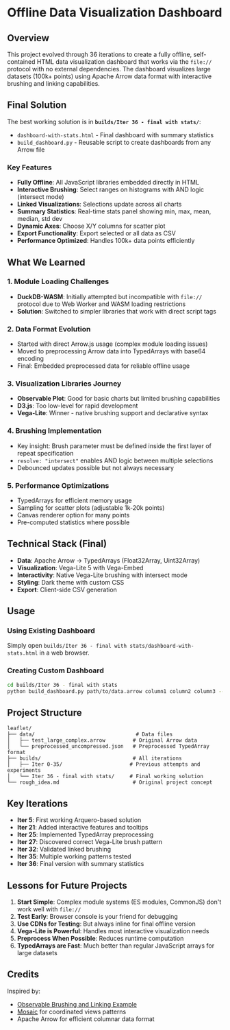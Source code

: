 # Offline Data Visualization Dashboard

## Overview

This project evolved through 36 iterations to create a fully offline, self-contained HTML data visualization dashboard that works via the `file://` protocol with no external dependencies. The dashboard visualizes large datasets (100k+ points) using Apache Arrow data format with interactive brushing and linking capabilities.

## Final Solution

The best working solution is in **`builds/Iter 36 - final with stats/`**:
- `dashboard-with-stats.html` - Final dashboard with summary statistics
- `build_dashboard.py` - Reusable script to create dashboards from any Arrow file

### Key Features
- **Fully Offline**: All JavaScript libraries embedded directly in HTML
- **Interactive Brushing**: Select ranges on histograms with AND logic (intersect mode)
- **Linked Visualizations**: Selections update across all charts
- **Summary Statistics**: Real-time stats panel showing min, max, mean, median, std dev
- **Dynamic Axes**: Choose X/Y columns for scatter plot
- **Export Functionality**: Export selected or all data as CSV
- **Performance Optimized**: Handles 100k+ data points efficiently

## What We Learned

### 1. Module Loading Challenges
- **DuckDB-WASM**: Initially attempted but incompatible with `file://` protocol due to Web Worker and WASM loading restrictions
- **Solution**: Switched to simpler libraries that work with direct script tags

### 2. Data Format Evolution
- Started with direct Arrow.js usage (complex module loading issues)
- Moved to preprocessing Arrow data into TypedArrays with base64 encoding
- Final: Embedded preprocessed data for reliable offline usage

### 3. Visualization Libraries Journey
- **Observable Plot**: Good for basic charts but limited brushing capabilities
- **D3.js**: Too low-level for rapid development
- **Vega-Lite**: Winner - native brushing support and declarative syntax

### 4. Brushing Implementation
- Key insight: Brush parameter must be defined inside the first layer of repeat specification
- `resolve: "intersect"` enables AND logic between multiple selections
- Debounced updates possible but not always necessary

### 5. Performance Optimizations
- TypedArrays for efficient memory usage
- Sampling for scatter plots (adjustable 1k-20k points)
- Canvas renderer option for many points
- Pre-computed statistics where possible

## Technical Stack (Final)

- **Data**: Apache Arrow → TypedArrays (Float32Array, Uint32Array)
- **Visualization**: Vega-Lite 5 with Vega-Embed
- **Interactivity**: Native Vega-Lite brushing with intersect mode
- **Styling**: Dark theme with custom CSS
- **Export**: Client-side CSV generation

## Usage

### Using Existing Dashboard
Simply open `builds/Iter 36 - final with stats/dashboard-with-stats.html` in a web browser.

### Creating Custom Dashboard
```bash
cd builds/Iter 36 - final with stats
python build_dashboard.py path/to/data.arrow column1 column2 column3 --output my_dashboard.html
```

## Project Structure

```
leaflet/
├── data/                                 # Data files
│   ├── test_large_complex.arrow         # Original Arrow data
│   └── preprocessed_uncompressed.json   # Preprocessed TypedArray format
├── builds/                              # All iterations
│   ├── Iter 0-35/                      # Previous attempts and experiments
│   └── Iter 36 - final with stats/     # Final working solution
└── rough_idea.md                        # Original project concept
```

## Key Iterations

- **Iter 5**: First working Arquero-based solution
- **Iter 21**: Added interactive features and tooltips
- **Iter 25**: Implemented TypedArray preprocessing
- **Iter 27**: Discovered correct Vega-Lite brush pattern
- **Iter 32**: Validated linked brushing
- **Iter 35**: Multiple working patterns tested
- **Iter 36**: Final version with summary statistics

## Lessons for Future Projects

1. **Start Simple**: Complex module systems (ES modules, CommonJS) don't work well with `file://`
2. **Test Early**: Browser console is your friend for debugging
3. **Use CDNs for Testing**: But always inline for final offline version
4. **Vega-Lite is Powerful**: Handles most interactive visualization needs
5. **Preprocess When Possible**: Reduces runtime computation
6. **TypedArrays are Fast**: Much better than regular JavaScript arrays for large datasets

## Credits

Inspired by:
- [Observable Brushing and Linking Example](https://observablehq.com/@weiglemc/brushing-and-linking-example-with-vega-lite)
- [Mosaic](https://github.com/uwdata/mosaic) for coordinated views patterns
- Apache Arrow for efficient columnar data format